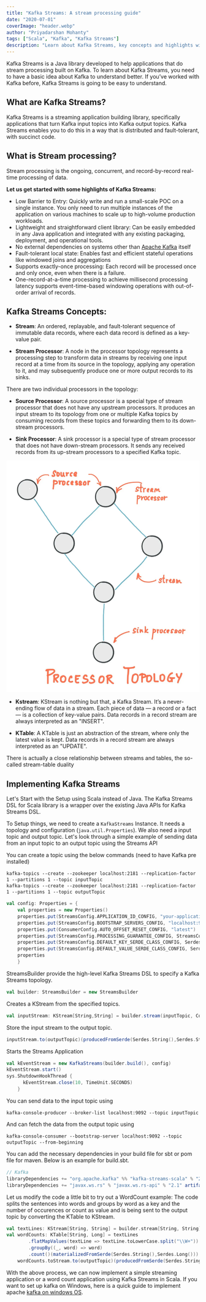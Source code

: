 ```yaml
---
title: "Kafka Streams: A stream processing guide"
date: "2020-07-01"
coverImage: "header.webp"
author: "Priyadarshan Mohanty"
tags: ["Scala", "Kafka", "Kafka Streams"]
description: "Learn about Kafka Streams, key concepts and highlights with simple streaming or a word count application using Kafka Streams in Scala"
---
```


Kafka Streams is a Java library developed to help applications that do stream processing built on Kafka. To learn about Kafka Streams, you need to have a basic idea about Kafka to understand better.  If you’ve worked with Kafka before, Kafka Streams is going to be easy to understand.

## What are Kafka Streams?

Kafka Streams is a streaming application building library, specifically applications that turn Kafka input topics into Kafka output topics. Kafka Streams enables you to do this in a way that is distributed and fault-tolerant, with succinct code.

## What is Stream processing?

Stream processing is the ongoing, concurrent, and record-by-record real-time processing of data.

**Let us get started with some highlights of Kafka Streams:**

* Low Barrier to Entry:  Quickly write and run a small-scale POC on a single instance. You only need to run multiple instances of the application on various machines to scale up to high-volume production workloads.
* Lightweight and straightforward client library:  Can be easily embedded in any Java application and integrated with any existing packaging, deployment, and operational tools.
* No external dependencies on systems other than [Apache Kafka](https://en.wikipedia.org/wiki/Apache_Kafka) itself
* Fault-tolerant local state: Enables fast and efficient stateful operations like windowed joins and aggregations
* Supports exactly-once processing: Each record will be processed once and only once, even when there is a failure.
* One-record-at-a-time processing to achieve millisecond processing latency supports event-time-based windowing operations with out-of-order arrival of records.

## Kafka Streams Concepts:

 - **Stream**:  An ordered, replayable, and fault-tolerant sequence of immutable data records, where each data record is defined as a key-value pair.

 - **Stream Processor**:  A node in the processor topology represents a processing step to transform data in streams by receiving one input record at a time from its source in the topology, applying any operation to it, and may subsequently produce one or more output records to its sinks.
  
There are two individual processors in the topology:

 - **Source Processor**: A source processor is a special type of stream processor that does not have any upstream processors. It produces an input stream to its topology from one or multiple Kafka topics by consuming records from these topics and forwarding them to its down-stream processors.
  
 - **Sink Processor**: A sink processor is a special type of stream processor that does not have down-stream processors. It sends any received records from its up-stream processors to a specified Kafka topic.

![Toplogy Example](streams-architecture-topology.webp)

 - **Kstream**: KStream is nothing but that, a Kafka Stream. It’s a never-ending flow of data in a stream. Each piece of data — a record or a fact — is a collection of key-value pairs. Data records in a record stream are always interpreted as an "INSERT".

 - **KTable**: A KTable is just an abstraction of the stream, where only the latest value is kept. Data records in a record stream are always interpreted as an "UPDATE".

There is actually a close relationship between streams and tables, the so-called stream-table duality


## Implementing Kafka Streams

Let's Start with the Setup using Scala instead of Java. The Kafka Streams DSL for Scala library is a wrapper over the existing Java APIs for Kafka Streams DSL.

To Setup things, we need to create a `KafkaStreams` Instance. It needs a topology and configuration (`java.util.Properties`). We also need a input topic and output topic. Let's look through a simple example of sending data from an input topic to an output topic using the Streams API

You can create a topic using the below commands (need to have Kafka pre installed)

```shell
kafka-topics --create --zookeeper localhost:2181 --replication-factor 1 --partitions 1 --topic inputTopic
kafka-topics --create --zookeeper localhost:2181 --replication-factor 1 --partitions 1 --topic outputTopic
```

```scala
val config: Properties = {
    val properties = new Properties()
    properties.put(StreamsConfig.APPLICATION_ID_CONFIG, "your-application")
    properties.put(StreamsConfig.BOOTSTRAP_SERVERS_CONFIG, "localhost:9092")
    properties.put(ConsumerConfig.AUTO_OFFSET_RESET_CONFIG, "latest")
    properties.put(StreamsConfig.PROCESSING_GUARANTEE_CONFIG, StreamsConfig.EXACTLY_ONCE)
    properties.put(StreamsConfig.DEFAULT_KEY_SERDE_CLASS_CONFIG, Serdes.String())
    properties.put(StreamsConfig.DEFAULT_VALUE_SERDE_CLASS_CONFIG, Serdes.String())
    properties
    }
```

StreamsBuilder provide the high-level Kafka Streams DSL to specify a Kafka Streams topology.

```scala
val builder: StreamsBuilder = new StreamsBuilder
```

Creates a KStream from the specified topics.
```scala
val inputStream: KStream[String,String] = builder.stream(inputTopic, Consumed.`with`(Serdes.String(), Serdes.String()))
```

Store the input stream to the output topic.
```scala
inputStream.to(outputTopic)(producedFromSerde(Serdes.String(),Serdes.String())
```

Starts the Streams Application
```scala
val kEventStream = new KafkaStreams(builder.build(), config)
kEventStream.start()
sys.ShutdownHookThread {
      kEventStream.close(10, TimeUnit.SECONDS)
    }
```

You can send data to the input topic using 

```shell
kafka-console-producer --broker-list localhost:9092 --topic inputTopic
```

And can fetch the data from the output topic using

```shell
kafka-console-consumer --bootstrap-server localhost:9092 --topic outputTopic --from-beginning
```

You can add the necessary dependencies in your build file for sbt or pom file for maven. Below is an example for build.sbt.
```sbt
// Kafka
libraryDependencies += "org.apache.kafka" %% "kafka-streams-scala" % "2.0.0"
libraryDependencies += "javax.ws.rs" % "javax.ws.rs-api" % "2.1" artifacts( Artifact("javax.ws.rs-api", "jar", "jar")) // this is a workaround. There is an upstream dependency that causes trouble in SBT builds.
```

Let us modify the code a little bit to try out a WordCount example:
The code splits the sentences into words and groups by word as a key and the number of occurences or count as value and is being sent to the output topic by converting the KTable to KStream.

```scala
val textLines: KStream[String, String] = builder.stream[String, String](inputTopic)
val wordCounts: KTable[String, Long] = textLines
		.flatMapValues(textLine => textLine.toLowerCase.split("\\W+"))
		.groupBy((_, word) => word)
		.count()(materializedFromSerde(Serdes.String(),Serdes.Long()))
	wordCounts.toStream.to(outputTopic)(producedFromSerde(Serdes.String(),Serdes.Long())
```

With the above process, we can now implement a simple streaming application or a word count application using Kafka Streams in Scala. If you want to set up kafka on Windows, here is a quick guide to implement apache [kafka on windows OS](/quick-kafka-installation/). 
